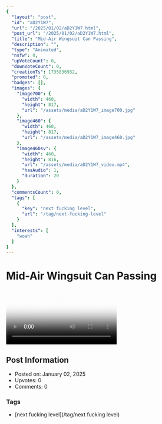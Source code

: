 ```yaml
---
{
  "layout": "post",
  "id": "aD2Y1W7",
  "url": "/2025/01/02/aD2Y1W7.html",
  "post_url": "/2025/01/02/aD2Y1W7.html",
  "title": "Mid-Air Wingsuit Can Passing",
  "description": "",
  "type": "Animated",
  "nsfw": 0,
  "upVoteCount": 0,
  "downVoteCount": 0,
  "creationTs": 1735836932,
  "promoted": 0,
  "badges": [],
  "images": {
    "image700": {
      "width": 460,
      "height": 817,
      "url": "/assets/media/aD2Y1W7_image700.jpg"
    },
    "image460": {
      "width": 460,
      "height": 817,
      "url": "/assets/media/aD2Y1W7_image460.jpg"
    },
    "image460sv": {
      "width": 460,
      "height": 816,
      "url": "/assets/media/aD2Y1W7_video.mp4",
      "hasAudio": 1,
      "duration": 20
    }
  },
  "commentsCount": 0,
  "tags": [
    {
      "key": "next fucking level",
      "url": "/tag/next-fucking-level"
    }
  ],
  "interests": [
    "woah"
  ]
}
---
```


# Mid-Air Wingsuit Can Passing

<video controls playsinline loop poster="/assets/media/aD2Y1W7_image460.jpg">
  <source src="/assets/media/aD2Y1W7_video.mp4" type="video/mp4">
  Your browser does not support the video tag.
</video>

## Post Information

- Posted on: January 02, 2025
- Upvotes: 0
- Comments: 0

### Tags

- [next fucking level](/tag/next fucking level)
